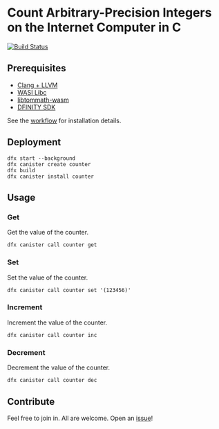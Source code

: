 #  Count Arbitrary-Precision Integers on the Internet Computer in C 

[![Build Status](https://github.com/enzoh/counter/workflows/build/badge.svg)](https://github.com/enzoh/counter/actions?query=workflow%3Abuild)

## Prerequisites

- [Clang + LLVM](https://releases.llvm.org)
- [WASI Libc](https://github.com/WebAssembly/wasi-libc)
- [libtommath-wasm](https://github.com/enzoh/libtommath-wasm/releases)
- [DFINITY SDK](https://sdk.dfinity.org)

See the [workflow](https://github.com/enzoh/counter/blob/master/.github/workflows/ci.yml) for installation details.

## Deployment

```
dfx start --background
dfx canister create counter
dfx build
dfx canister install counter
```

## Usage

### Get

Get the value of the counter.

```
dfx canister call counter get
```

### Set

Set the value of the counter.

```
dfx canister call counter set '(123456)'
```

### Increment

Increment the value of the counter.

```
dfx canister call counter inc
```

### Decrement

Decrement the value of the counter.

```
dfx canister call counter dec
```

## Contribute

Feel free to join in. All are welcome. Open an [issue](https://github.com/enzoh/counter/issues)!
